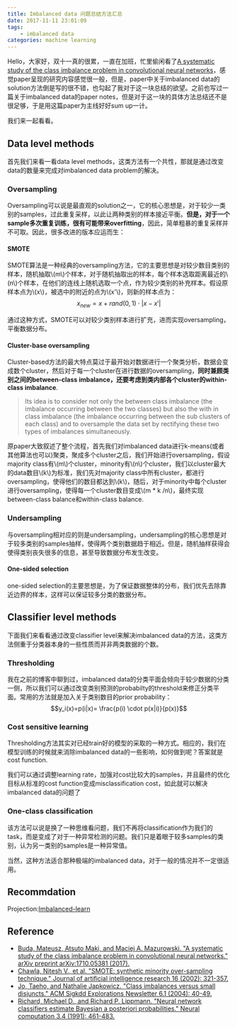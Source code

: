 ```yaml
---
title: Imbalanced data 问题总结方法汇总
date: 2017-11-11 23:01:09
tags:
	- imbalanced data
categories: machine learning
---
```

Hello，大家好，双十一真的很累，一直在加班，忙里偷闲看了[A systematic study of the class imbalance  problem in convolutional neural networks](https://arxiv.org/pdf/1710.05381.pdf)，感觉paper呈现的研究内容感觉很一般，但是，paper中关于imbalanced data的solution方法倒是写的很不错，也勾起了我对于这一块总结的欲望。之前也写过一篇关于imbalanced data的paper notes，但是对于这一块的具体方法总结还不是很足够，于是用这篇paper为主线好好sum up一计。

我们来一起看看。
<!--more-->
## Data level methods
首先我们来看一看data level methods，这类方法有一个共性，那就是通过改变data的数量来完成对imbalanced data problem的解决。
### Oversampling
Oversampling可以说是最直观的solution之一，它的核心思想是，对于较少一类别的samples，过此重复采样，以此让两种类别的样本接近平衡。**但是，对于一个sample多次重复训练，很有可能带来overfitting**，因此，简单粗暴的重复采样并不可取。因此，很多改进的版本应运而生：
#### SMOTE
SMOTE算法是一种经典的oversampling方法，它的主要思想是对较少数目类别的样本，随机抽取\\(m\\)个样本，对于随机抽取出的样本，每个样本选取距离最近的\\(n\\)个样本，在他们的连线上随机选取一个点，作为较少类别的补充样本。假设原样本点为\\(x\\)，被选中的附近的点为\\(x'\\)，则新的样本点为：
$$x_{new}= x + rand(0,1) \cdot |x-x'|$$

通过这种方式，SMOTE可以对较少类别样本进行扩充，进而实现oversampling，平衡数据分布。
#### Cluster-base oversampling
Cluster-based方法的最大特点莫过于最开始对数据进行一个聚类分析，数据会变成数个cluster，然后对于每一个cluster在进行数据的oversampling，**同时兼顾类别之间的between-class imbalance，还要考虑到类内部各个cluster的within-class imbalance**.
> Its idea is to consider not only the between class imbalance (the imbalance occurring between the two classes) but also the with in class imbalance (the imbalance occurring between the sub clusters of each class) and to oversample the data set by rectifying these two types of imbalances simultaneously.

原paper大致叙述了整个流程，首先我们对imbalanced data进行k-means(或者其他算法也可以)聚类，聚成多个cluster之后，我们开始进行oversampling，假设majority class有\\(m\\)个cluster，minority有\\(n\\)个cluster，我们以cluster最大的data数目\\(k\\)为标准，我们先对majority class中所有cluster，都进行oversampling，使得他们的数目都达到\\(k\\)，随后，对于minority中每个cluster进行oversampling，使得每一个cluster数目变成\\(m * k /n\\)，最终实现between-class balance和within-class balance.

### Undersampling
与oversampling相对应的则是undersampling，undersampling的核心思想是对于较多类别的samples抽样，使得两个类别数据趋于相近。但是，随机抽样获得会使得类别丧失很多的信息，甚至导致数据分布发生改变。
#### One-sided selection
one-sided selection的主要思想是，为了保证数据整体的分布，我们优先去除靠近边界的样本，这样可以保证较多分类的数据分布。

## Classifier level methods
下面我们来看看通过改变classifier level来解决imbalanced data的方法，这类方法侧重于分类器本身的一些性质而并非两类数据的个数。
### Thresholding
我在之前的博客中聊到过，imbalanced data的分类平面会倾向于较少数据的分类一侧，所以我们可以通过改变类别预测的probabilty的threshold来修正分类平面。常用的方法就是加入关于类别数目的prior probability：
$$y_i(x)=p(i|x)= \frac{p(i) \cdot p(x|i)}{p(x)}$$
### Cost sensitive learning
Thresholding方法其实对已经train好的模型的采取的一种方式。相应的，我们在模型训练的时候就来消除imbalanced data的一些影响，如何做到呢？答案就是cost function.

我们可以通过调整learning rate，加强对cost比较大的samples，并且最终的优化目标从标准的cost function变成misclassification cost，如此就可以解决imbalanced data的问题了
### One-class classification
该方法可以说是换了一种思维看问题，我们不再将classification作为我们的task，而是变成了对于一种异常检测的问题。我们只是着眼于较多samples的类别，认为另一类别的samples是一种异常值。

当然，这种方法适合那种极端的imbalanced data，对于一般的情况并不一定很适用。

## Recommdation
Projection:[Imbalanced-learn](https://github.com/scikit-learn-contrib/imbalanced-learn)

## Reference
* [Buda, Mateusz, Atsuto Maki, and Maciej A. Mazurowski. "A systematic study of the class imbalance problem in convolutional neural networks." arXiv preprint arXiv:1710.05381 (2017).](https://arxiv.org/pdf/1710.05381.pdf)
* [Chawla, Nitesh V., et al. "SMOTE: synthetic minority over-sampling technique." Journal of artificial intelligence research 16 (2002): 321-357.](https://www.jair.org/media/953/live-953-2037-jair.pdf)
* [Jo, Taeho, and Nathalie Japkowicz. "Class imbalances versus small disjuncts." ACM Sigkdd Explorations Newsletter 6.1 (2004): 40-49.](http://sci2s.ugr.es/keel/pdf/specific/articulo/jo.pdf)
* [Richard, Michael D., and Richard P. Lippmann. "Neural network classifiers estimate Bayesian a posteriori probabilities." Neural computation 3.4 (1991): 461-483.](http://www.ee.iisc.ac.in/new/people/faculty/prasantg/downloads/NeuralNetworksPosteriors_Lippmann1991.pdf)
